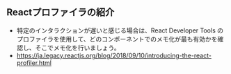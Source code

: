 ## Reactプロファイラの紹介
- 特定のインタラクションが遅いと感じる場合は、React Developer Tools のプロファイラを使用して、どのコンポーネントでのメモ化が最も有効かを確認し、そこでメモ化を行いましょう。
- https://ja.legacy.reactjs.org/blog/2018/09/10/introducing-the-react-profiler.html

